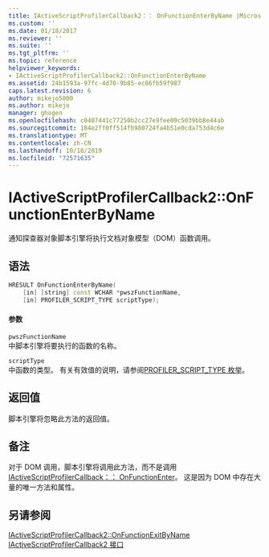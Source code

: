 ```yaml
---
title: IActiveScriptProfilerCallback2：： OnFunctionEnterByName |Microsoft Docs
ms.custom: ''
ms.date: 01/18/2017
ms.reviewer: ''
ms.suite: ''
ms.tgt_pltfrm: ''
ms.topic: reference
helpviewer_keywords:
- IActiveScriptProfilerCallback2::OnFunctionEnterByName
ms.assetid: 24b1593a-97fc-4d70-9b85-ec86fb59f987
caps.latest.revision: 6
author: mikejo5000
ms.author: mikejo
manager: ghogen
ms.openlocfilehash: c0407441c77250b2cc27e9fee09c5039bb8e44ab
ms.sourcegitcommit: 184e2ff0ff514fb980724fa4b51e0cda753d4c6e
ms.translationtype: MT
ms.contentlocale: zh-CN
ms.lasthandoff: 10/18/2019
ms.locfileid: "72571635"
---
```

# <a name="iactivescriptprofilercallback2onfunctionenterbyname"></a>IActiveScriptProfilerCallback2::OnFunctionEnterByName
通知探查器对象脚本引擎将执行文档对象模型（DOM）函数调用。  
  
## <a name="syntax"></a>语法  
  
```cpp
HRESULT OnFunctionEnterByName(  
    [in] [string] const WCHAR *pwszFunctionName,  
    [in] PROFILER_SCRIPT_TYPE scriptType);  
```  
  
#### <a name="parameters"></a>参数  
 `pwszFunctionName`  
 中脚本引擎将要执行的函数的名称。  
  
 `scriptType`  
 中函数的类型。 有关有效值的说明，请参阅[PROFILER_SCRIPT_TYPE 枚举](../../winscript/reference/profiler-script-type-enumeration.md)。  
  
## <a name="return-value"></a>返回值  
 脚本引擎将忽略此方法的返回值。  
  
## <a name="remarks"></a>备注  
 对于 DOM 调用，脚本引擎将调用此方法，而不是调用[IActiveScriptProfilerCallback：： OnFunctionEnter](../../winscript/reference/iactivescriptprofilercallback-onfunctionenter.md)。 这是因为 DOM 中存在大量的唯一方法和属性。  
  
## <a name="see-also"></a>另请参阅  
 [IActiveScriptProfilerCallback2::OnFunctionExitByName](../../winscript/reference/iactivescriptprofilercallback2-onfunctionexitbyname.md)   
 [IActiveScriptProfilerCallback2 接口](../../winscript/reference/iactivescriptprofilercallback2-interface.md)